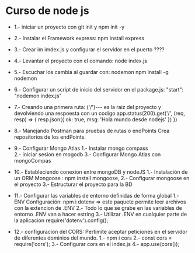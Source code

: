 # Curso de node js

* 1.- iniciar un  proyecto con git init y npm init -y

* 2.- Instalar el Framework express: npm install express

* 3.- Crear im imdex.js y configurar el servidor en el puerto ????

* 4.- Levantar el proyecto con el comando: node index.js

* 5.- Escuchar los cambia al guardar con: nodemon npm install -g nodemon

* 6.- Configurar un script de inicio del servidor en el package.js: "start": "nodemon index.js"

* 7.- Creando una primera ruta: ('/')--- es la raiz del proyecto y devolviendo una respoesta con un codigo
        app.status(200).get('/', (req, resp) => {
            resp.json({
                ok: true,
                msg: 'Hola mundo desde nodejs'
            })
        })

* 8.- Manejando Postman para pruebas de rutas o endPoints
      Crea repositorios de los endPoints.

* 9.- Configurar Mongo Atlas
      1.- Instalar mongo compass  
      2.- iniciar sesion en mogodb
      3.- Configurar Mongo Atlas con mongoCompas

* 10.- Estableciendo conexion entre mongoDB y nodeJS
       1.- Instalación de un ORM Mongoose : npm install mongoose,
       2.- Configurar mongoose en el proyecto
       3.- Estructurar el proyecto para la BD

* 11.- Configurar las variables de entorno definidas de forma global
       1.- ENV Configuración: npm i dotenv => este paquete permite leer archivos con la extencion de .ENV
       2.- Todo lo que se grabe en las variables de entorno .ENV van a hacer estring
       3.- Utilizar .ENV en cualquier parte de la aplicacion
           require('dotenv').config();

* 12.- configuracion del CORS: Pertimite aceptar peticiones en el servidor de diferentes dominios del mundo.
       1.- npm i cors
       2.- const cors = require('cors');
       3.- Configurar cors en el index.js
       4.- app.use(cors());

       
